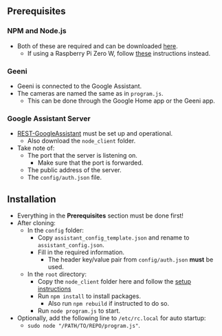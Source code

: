 ## Prerequisites
### NPM and Node.js
- Both of these are required and can be downloaded [here](https://github.com/nodesource/distributions).
    - If using a Raspberry Pi Zero W, follow [these](https://www.thepolyglotdeveloper.com/2018/03/install-nodejs-raspberry-pi-zero-w-nodesource/) instructions instead.
### Geeni
- Geeni is connected to the Google Assistant.
- The cameras are named the same as in `program.js`.
    - This can be done through the Google Home app or the Geeni app.
### Google Assistant Server
- [REST-GoogleAssistant](https://github.com/thomasnorris/REST-GoogleAssistant) must be set up and operational.
    - Also download the `node_client` folder.
- Take note of:
    - The port that the server is listening on.
        - Make sure that the port is forwarded.
    - The public address of the server.
    - The `config/auth.json` file.
## Installation
- Everything in the __Prerequisites__ section must be done first!
- After cloning:
    - In the `config` folder:
        - Copy `assistant_config_template.json` and rename to `assistant_config.json`.
        - Fill in the required information.
            - The header key/value pair from `config/auth.json` __must__ be used.
    - In the `root` directory:
        - Copy the `node_client` folder here and follow the [setup instructions](https://github.com/thomasnorris/REST-GoogleAssistant#nodejs-client)
        - Run `npm install` to install packages.
            - Also run `npm rebuild` if instructed to do so.
        - Run `node program.js` to start.
- Optionally, add the following line to `/etc/rc.local` for auto startup:
    - `sudo node "/PATH/TO/REPO/program.js"`.